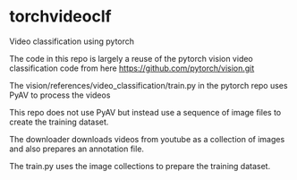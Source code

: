 # torchvideoclf

Video classification using pytorch

The code in this repo is largely a reuse of the pytorch vision video classification code from here https://github.com/pytorch/vision.git

The vision/references/video_classification/train.py in the pytorch repo uses PyAV to process the videos

This repo does not use PyAV but instead use a sequence of image files to create the training dataset.

The downloader downloads videos from youtube as a collection of images and also prepares an annotation file.

The train.py uses the image collections to prepare the training dataset.
